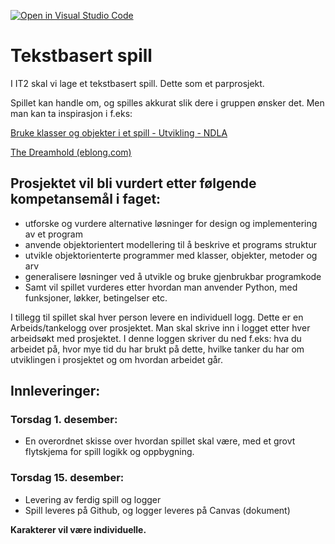[![Open in Visual Studio Code](https://classroom.github.com/assets/open-in-vscode-c66648af7eb3fe8bc4f294546bfd86ef473780cde1dea487d3c4ff354943c9ae.svg)](https://classroom.github.com/online_ide?assignment_repo_id=9477916&assignment_repo_type=AssignmentRepo)
# Tekstbasert spill

I IT2 skal vi lage et tekstbasert spill. Dette som et parprosjekt.

Spillet kan handle om, og spilles akkurat slik dere i gruppen ønsker det. Men man kan ta inspirasjon i f.eks:

[Bruke klasser og objekter i et spill - Utvikling - NDLA](https://ndla.no/nb/subject:5e53694a-c8eb-4871-8558-71523941c28e/topic:7342e935-c243-4277-8d07-d21ffa21b539/resource:4e6d25ab-1597-4b3d-b9bd-61bc6ad4140b)

[The Dreamhold (eblong.com)](https://eblong.com/zarf/zweb/dreamhold/)

## Prosjektet vil bli vurdert etter følgende kompetansemål i faget:

- utforske og vurdere alternative løsninger for design og implementering av et program
- anvende objektorientert modellering til å beskrive et programs struktur
- utvikle objektorienterte programmer med klasser, objekter, metoder og arv
- generalisere løsninger ved å utvikle og bruke gjenbrukbar programkode
- Samt vil spillet vurderes etter hvordan man anvender Python, med funksjoner, løkker, betingelser etc.

I tillegg til spillet skal hver person levere en individuell logg. Dette er en Arbeids/tankelogg over prosjektet. Man skal skrive inn i logget etter hver arbeidsøkt med prosjektet. I denne loggen skriver du ned f.eks: hva du arbeidet på, hvor mye tid du har brukt på dette, hvilke tanker du har om utviklingen i prosjektet og om hvordan arbeidet går.


## Innleveringer:
 
### Torsdag 1. desember: 
- En overordnet skisse over hvordan spillet skal være, med et grovt flytskjema for spill logikk og oppbygning.

### Torsdag 15. desember:

- Levering av ferdig spill og logger
- Spill leveres på Github, og logger leveres på Canvas (dokument)

**Karakterer vil være individuelle.**
